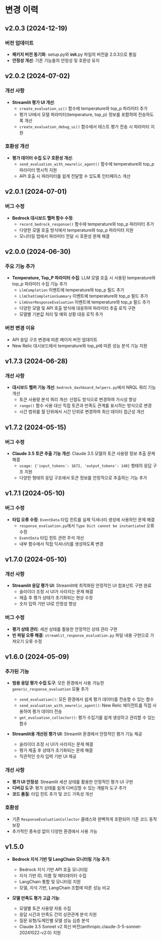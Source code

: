 # 변경 이력

## v2.0.3 (2024-12-19)

### 버전 업데이트

- **패키지 버전 동기화**: setup.py와 __init__.py 파일의 버전을 2.0.3으로 통일
- **안정성 개선**: 기존 기능들의 안정성 및 호환성 유지

## v2.0.2 (2024-07-02)

### 개선 사항

- **Streamlit 평가 UI 개선**: 
  - `create_evaluation_ui()` 함수에 temperature와 top_p 파라미터 추가
  - 평가 UI에서 모델 파라미터(temperature, top_p) 정보를 포함하여 전송하도록 개선
  - `create_evaluation_debug_ui()` 함수에서 테스트 평가 전송 시 파라미터 지원

### 호환성 개선

- **평가 데이터 수집 도구 호환성 개선**:
  - `send_evaluation_with_newrelic_agent()` 함수에 temperature와 top_p 파라미터 명시적 지원
  - API 호출 시 파라미터를 쉽게 전달할 수 있도록 인터페이스 개선

## v2.0.1 (2024-07-01)

### 버그 수정

- **Bedrock 대시보드 헬퍼 함수 수정**: 
  - `record_bedrock_response()` 함수에 temperature와 top_p 파라미터 추가
  - 다양한 모델 호출 방식에서 temperature와 top_p 파라미터 지원
  - 모니터링 앱에서 파라미터 전달 시 호환성 문제 해결

## v2.0.0 (2024-06-30)

### 주요 기능 추가

- **Temperature, Top_P 파라미터 수집**: LLM 모델 호출 시 사용된 temperature와 top_p 파라미터 수집 기능 추가
  - `LlmCompletion` 이벤트에 temperature와 top_p 필드 추가
  - `LlmChatCompletionSummary` 이벤트에 temperature와 top_p 필드 추가
  - `LlmUserResponseEvaluation` 이벤트에 temperature와 top_p 필드 추가
  - 다양한 모델 및 API 호출 방식에 대응하여 파라미터 추출 로직 구현
  - 모델별 기본값 처리 및 예외 상황 대응 로직 추가

### 버전 변경 이유

- API 응답 구조 변경에 따른 메이저 버전 업데이트
- New Relic 대시보드에서 temperature와 top_p에 따른 성능 분석 기능 지원

## v1.7.3 (2024-06-28)

### 개선 사항

- **대시보드 헬퍼 기능 개선**: `bedrock_dashboard_helpers.py`에서 NRQL 쿼리 기능 개선
  - 토큰 사용량 분석 쿼리 개선: 산점도 방식으로 변경하여 가시성 향상
  - `range()` 함수 사용 대신 직접 토큰과 만족도 관계를 표시하는 방식으로 변경
  - 시간 범위를 월 단위에서 시간 단위로 변경하여 최신 데이터 접근성 개선

## v1.7.2 (2024-05-15)

### 버그 수정

- **Claude 3.5 토큰 추출 기능 개선**: Claude 3.5 모델의 토큰 사용량 정보 추출 문제 해결
  - `usage: {'input_tokens': 1672, 'output_tokens': 148}` 형태의 응답 구조 지원
  - 다양한 형태의 응답 구조에서 토큰 정보를 안정적으로 추출하는 기능 추가

## v1.7.1 (2024-05-10)

### 버그 수정

- **타입 오류 수정**: `EventData` 타입 힌트를 실제 딕셔너리 생성에 사용하던 문제 해결
  - `response_evaluation.py`에서 `Type Dict cannot be instantiated` 오류 수정
  - `EventData` 타입 힌트 관련 주석 개선
  - 내부 함수에서 직접 딕셔너리를 생성하도록 변경

## v1.7.0 (2024-05-10)

### 개선 사항

- **Streamlit 응답 평가 UI**: Streamlit에 최적화된 안정적인 UI 컴포넌트 구현 완료
  - 슬라이더 조정 시 UI가 사라지는 문제 해결
  - 제출 후 평가 상태가 초기화되는 현상 수정
  - 숫자 입력 기반 UI로 안정성 향상

### 버그 수정

- **평가 상태 관리**: 세션 상태를 활용한 안정적인 상태 관리 구현
- **빈 파일 오류 해결**: `streamlit_response_evaluation.py` 파일 내용 구현으로 가져오기 오류 수정

## v1.6.0 (2024-05-09)

### 추가된 기능

- **범용 응답 평가 수집 도구**: 모든 환경에서 사용 가능한 `generic_response_evaluation` 모듈 추가
  - `send_evaluation()`: 모든 환경에서 쉽게 평가 데이터를 전송할 수 있는 함수
  - `send_evaluation_with_newrelic_agent()`: New Relic 에이전트를 직접 사용하여 평가 데이터 전송
  - `get_evaluation_collector()`: 평가 수집기를 쉽게 생성하고 관리할 수 있는 함수

- **Streamlit용 개선된 평가 UI**: Streamlit 환경에서 안정적인 평가 기능 제공
  - 슬라이더 조정 시 UI가 사라지는 문제 해결
  - 평가 제출 후 상태가 초기화되는 문제 해결
  - 직관적인 숫자 입력 기반 UI 제공

### 개선 사항

- **평가 UI 안정성**: Streamlit 세션 상태를 활용한 안정적인 평가 UI 구현
- **디버깅 도구**: 평가 상태를 쉽게 디버깅할 수 있는 개발자 도구 추가
- **코드 품질**: 타입 힌트 추가 및 코드 가독성 개선

### 호환성

- 기존 `ResponseEvaluationCollector` 클래스와 완벽하게 호환되어 기존 코드 동작 보장
- 추가적인 종속성 없이 다양한 환경에서 사용 가능

## v1.5.0

- **Bedrock 지식 기반 및 LangChain 모니터링 기능 추가**:
  - Bedrock 지식 기반 API 호출 모니터링
  - 지식 기반 ID, 이름 및 메타데이터 수집
  - LangChain 통합 및 모니터링 지원
  - 모델, 지식 기반, LangChain 조합에 따른 성능 비교

- **모델 만족도 평가 고급 기능**:
  - 모델별 토큰 사용량 자동 수집
  - 응답 시간과 만족도 간의 상관관계 분석 지원
  - 질문 유형/도메인별 모델 성능 심층 분석
  - Claude 3.5 Sonnet v2 최신 버전(anthropic.claude-3-5-sonnet-20241022-v2:0) 지원 
